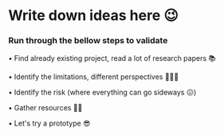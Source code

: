 # Write down ideas here 😉

### Run through the bellow steps to validate

• Find already existing project, read a lot of research papers 📚

• Identify the limitations, different perspectives 🐌🐳🐒

• Identify the risk (where everything can go sideways 😖)

• Gather resources 🍕🍷

• Let's try a prototype 😎